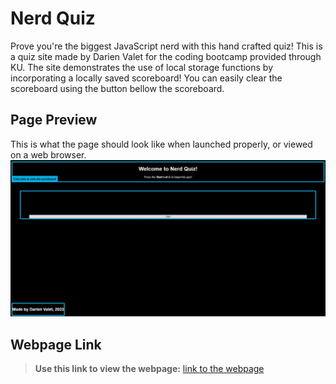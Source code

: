 # Nerd Quiz
Prove you're the biggest JavaScript nerd with this hand crafted quiz! This is a quiz site made by Darien Valet for the coding bootcamp provided through KU. The site demonstrates the use of local storage functions by incorporating a locally saved scoreboard! You can easily clear the scoreboard using the button bellow the scoreboard.

## Page Preview
This is what the page should look like when launched properly, or viewed on a web browser.
![A screenshot of the deployed site](./assets/SiteScreenshot.jpg)

## Webpage Link
> **Use this link to view the webpage:** [link to the webpage](https://antimatternova.github.io/NerdQuiz/)